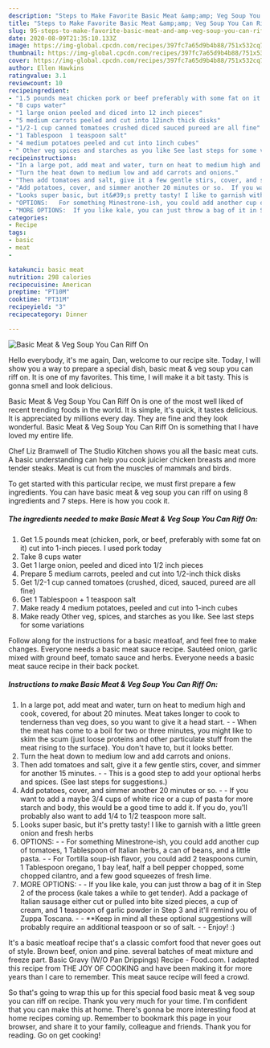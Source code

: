 ```yaml
---
description: "Steps to Make Favorite Basic Meat &amp;amp; Veg Soup You Can Riff On"
title: "Steps to Make Favorite Basic Meat &amp;amp; Veg Soup You Can Riff On"
slug: 95-steps-to-make-favorite-basic-meat-and-amp-veg-soup-you-can-riff-on
date: 2020-08-09T21:35:10.133Z
image: https://img-global.cpcdn.com/recipes/397fc7a65d9b4b88/751x532cq70/basic-meat-veg-soup-you-can-riff-on-recipe-main-photo.jpg
thumbnail: https://img-global.cpcdn.com/recipes/397fc7a65d9b4b88/751x532cq70/basic-meat-veg-soup-you-can-riff-on-recipe-main-photo.jpg
cover: https://img-global.cpcdn.com/recipes/397fc7a65d9b4b88/751x532cq70/basic-meat-veg-soup-you-can-riff-on-recipe-main-photo.jpg
author: Ellen Hawkins
ratingvalue: 3.1
reviewcount: 10
recipeingredient:
- "1.5 pounds meat chicken pork or beef preferably with some fat on it cut into 1inch pieces I used pork today"
- "8 cups water"
- "1 large onion peeled and diced into 12 inch pieces"
- "5 medium carrots peeled and cut into 12inch thick disks"
- "1/2-1 cup canned tomatoes crushed diced sauced pureed are all fine"
- "1 Tablespoon  1 teaspoon salt"
- "4 medium potatoes peeled and cut into 1inch cubes"
- " Other veg spices and starches as you like See last steps for some variations"
recipeinstructions:
- "In a large pot, add meat and water, turn on heat to medium high and cook, covered, for about 20 minutes. Meat takes longer to cook to tenderness than veg does, so you want to give it a head start.   When the meat has come to a boil for two or three minutes, you might like to skim the scum (just loose proteins and other particulate stuff from the meat rising to the surface). You don&#39;t have to, but it looks better."
- "Turn the heat down to medium low and add carrots and onions."
- "Then add tomatoes and salt, give it a few gentle stirs, cover, and simmer for another 15 minutes.  This is a good step to add your optional herbs and spices. (See last steps for suggestions.)"
- "Add potatoes, cover, and simmer another 20 minutes or so.  If you want to add a maybe 3/4 cups of white rice or a cup of pasta for more starch and body, this would be a good time to add it. If you do, you&#39;ll probably also want to add 1/4 to 1/2 teaspoon more salt."
- "Looks super basic, but it&#39;s pretty tasty! I like to garnish with a little green onion and fresh herbs"
- "OPTIONS:   For something Minestrone-ish, you could add another cup of tomatoes, 1 Tablespoon of Italian herbs, a can of beans, and a little pasta.  For Tortilla soup-ish flavor, you could add 2 teaspoons cumin, 1 Tablespoon oregano, 1 bay leaf, half a bell pepper chopped, some chopped cilantro, and a few good squeezes of fresh lime."
- "MORE OPTIONS:  If you like kale, you can just throw a bag of it in Step 2 of the process (kale takes a while to get tender). Add a package of Italian sausage either cut or pulled into bite sized pieces, a cup of cream, and 1 teaspoon of garlic powder in Step 3 and it&#39;ll remind you of Zuppa Toscana.  **Keep in mind all these optional suggestions will probably require an additional teaspoon or so of salt.  Enjoy! :)"
categories:
- Recipe
tags:
- basic
- meat
- 

katakunci: basic meat  
nutrition: 298 calories
recipecuisine: American
preptime: "PT10M"
cooktime: "PT31M"
recipeyield: "3"
recipecategory: Dinner

---
```



![Basic Meat &amp; Veg Soup You Can Riff On](https://img-global.cpcdn.com/recipes/397fc7a65d9b4b88/751x532cq70/basic-meat-veg-soup-you-can-riff-on-recipe-main-photo.jpg)

Hello everybody, it's me again, Dan, welcome to our recipe site. Today, I will show you a way to prepare a special dish, basic meat &amp; veg soup you can riff on. It is one of my favorites. This time, I will make it a bit tasty. This is gonna smell and look delicious.

Basic Meat &amp; Veg Soup You Can Riff On is one of the most well liked of recent trending foods in the world. It is simple, it's quick, it tastes delicious. It is appreciated by millions every day. They are fine and they look wonderful. Basic Meat &amp; Veg Soup You Can Riff On is something that I have loved my entire life.

Chef Liz Bramwell of The Studio Kitchen shows you all the basic meat cuts. A basic understanding can help you cook juicier chicken breasts and more tender steaks. Meat is cut from the muscles of mammals and birds.


To get started with this particular recipe, we must first prepare a few ingredients. You can have basic meat &amp; veg soup you can riff on using 8 ingredients and 7 steps. Here is how you cook it.

<!--inarticleads1-->

##### The ingredients needed to make Basic Meat &amp; Veg Soup You Can Riff On:

1. Get 1.5 pounds meat (chicken, pork, or beef, preferably with some fat on it) cut into 1-inch pieces. I used pork today
1. Take 8 cups water
1. Get 1 large onion, peeled and diced into 1/2 inch pieces
1. Prepare 5 medium carrots, peeled and cut into 1/2-inch thick disks
1. Get 1/2-1 cup canned tomatoes (crushed, diced, sauced, pureed are all fine)
1. Get 1 Tablespoon + 1 teaspoon salt
1. Make ready 4 medium potatoes, peeled and cut into 1-inch cubes
1. Make ready  Other veg, spices, and starches as you like. See last steps for some variations


Follow along for the instructions for a basic meatloaf, and feel free to make changes. Everyone needs a basic meat sauce recipe. Sautéed onion, garlic mixed with ground beef, tomato sauce and herbs. Everyone needs a basic meat sauce recipe in their back pocket. 

<!--inarticleads2-->

##### Instructions to make Basic Meat &amp; Veg Soup You Can Riff On:

1. In a large pot, add meat and water, turn on heat to medium high and cook, covered, for about 20 minutes. Meat takes longer to cook to tenderness than veg does, so you want to give it a head start.  -  - When the meat has come to a boil for two or three minutes, you might like to skim the scum (just loose proteins and other particulate stuff from the meat rising to the surface). You don&#39;t have to, but it looks better.
1. Turn the heat down to medium low and add carrots and onions.
1. Then add tomatoes and salt, give it a few gentle stirs, cover, and simmer for another 15 minutes. -  - This is a good step to add your optional herbs and spices. (See last steps for suggestions.)
1. Add potatoes, cover, and simmer another 20 minutes or so. -  - If you want to add a maybe 3/4 cups of white rice or a cup of pasta for more starch and body, this would be a good time to add it. If you do, you&#39;ll probably also want to add 1/4 to 1/2 teaspoon more salt.
1. Looks super basic, but it&#39;s pretty tasty! I like to garnish with a little green onion and fresh herbs
1. OPTIONS:  -  - For something Minestrone-ish, you could add another cup of tomatoes, 1 Tablespoon of Italian herbs, a can of beans, and a little pasta. -  - For Tortilla soup-ish flavor, you could add 2 teaspoons cumin, 1 Tablespoon oregano, 1 bay leaf, half a bell pepper chopped, some chopped cilantro, and a few good squeezes of fresh lime.
1. MORE OPTIONS: -  - If you like kale, you can just throw a bag of it in Step 2 of the process (kale takes a while to get tender). Add a package of Italian sausage either cut or pulled into bite sized pieces, a cup of cream, and 1 teaspoon of garlic powder in Step 3 and it&#39;ll remind you of Zuppa Toscana. -  - **Keep in mind all these optional suggestions will probably require an additional teaspoon or so of salt. -  - Enjoy! :)


It&#39;s a basic meatloaf recipe that&#39;s a classic comfort food that never goes out of style. Brown beef, onion and pine. several batches of meat mixture and freeze part. Basic Gravy (W/O Pan Drippings) Recipe - Food.com. I adapted this recipe from THE JOY OF COOKING and have been making it for more years than I care to remember. This meat sauce recipe will feed a crowd. 

So that's going to wrap this up for this special food basic meat &amp; veg soup you can riff on recipe. Thank you very much for your time. I'm confident that you can make this at home. There's gonna be more interesting food at home recipes coming up. Remember to bookmark this page in your browser, and share it to your family, colleague and friends. Thank you for reading. Go on get cooking!
